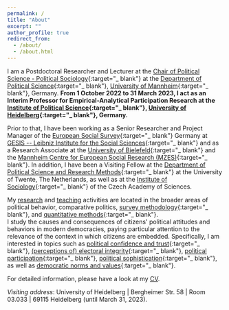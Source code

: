 ```yaml
---
permalink: /
title: "About"
excerpt: ""
author_profile: true
redirect_from:
  - /about/
  - /about.html
---
```


I am a Postdoctoral Researcher and Lecturer at the [Chair of Political Science - Political Sociology](https://www.sowi.uni-mannheim.de/en/schmitt-beck/){:target="_ blank"} at the [Department of Political Science](https://www.sowi.uni-mannheim.de/en/research/political-science/){:target="_ blank"}, [University of Mannheim](https://www.uni-mannheim.de/en/){:target="_ blank"}, Germany. **From 1 October 2022 to 31 March 2023, I act as an Interim Professor for Empirical-Analytical Participation Research at the [Institute of Political Science](https://www.uni-heidelberg.de/politikwissenschaften/){:target="_ blank"}, [University of Heidelberg](https://www.uni-heidelberg.de/en){:target="_ blank"}, Germany.**

Prior to that, I have been working as a Senior Researcher and Project Manager of the [European Social Survey](https://www.europeansocialsurvey.org/){:target="_ blank"} Germany at [GESIS -- Leibniz Institute for the Social Sciences](https://www.gesis.org){:target="_ blank"} and as a Research Associate at the [University of Bielefeld](https://www.uni-bielefeld.de/(en)/soz/){:target="_ blank"} and the [Mannheim Centre for European Social Research (MZES)](https://www.mzes.uni-mannheim.de/d7/en){:target="_ blank"}. In addition, I have been a Visiting Fellow at the [Department of Political Science and Research Methods](https://www.utwente.nl/en/bms/omd/){:target="_ blank"} at the University of Twente, The Netherlands, as well as at the [Institute of Sociology](https://www.soc.cas.cz/en/about-institute){:target="_ blank"} of the Czech Academy of Sciences.

My [research](https://cschnaudt.github.io/publications/) and [teaching](https://cschnaudt.github.io/teaching/) activities are located in the broader areas of political behavior, comparative politics, [survey methodology](https://doi.org/10.1093/poq/nfab039){:target="_ blank"}, and [quantitative methods](https://rd.springer.com/chapter/10.1007/978-3-658-30237-5_7){:target="_ blank"}.  
I study the causes and consequences of citizens' political attitudes and behaviors in modern democracies, paying particular attention to the relevance of the context in which citizens are embedded. Specifically, I am interested in topics such as [political confidence and trust](https://www.springer.com/us/book/9783319894317){:target="_ blank"}, [(perceptions of) electoral integrity](https://link.springer.com/article/10.1007/s11615-022-00403-9){:target="_ blank"}, [political participation](https://doi.org/10.12758/mda.2017.12){:target="_ blank"}, [political sophistication](https://rd.springer.com/chapter/10.1007/978-3-658-30492-8_5){:target="_ blank"}, as well as [democratic norms and values](https://doi.org/10.1177%2F02633957211031799){:target="_ blank"}.

For detailed information, please have a look at my [CV](https://cschnaudt.github.io/cv/).  

*Visiting address*: University of Heidelberg \| Bergheimer Str. 58 \| Room 03.033 \|  69115 Heidelberg (until March 31, 2023).
